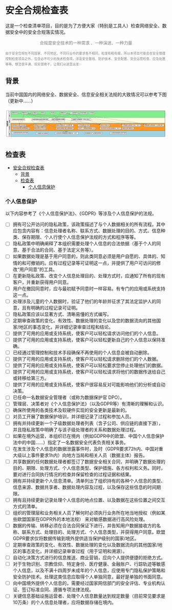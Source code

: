 # 安全合规检查表

这是一个检查清单项目，目的是为了方便大家（特别是工具人）检查网络安全、数据安全中的安全合规落实情况。

<center><font size="2" face="微软雅黑" color=gray>合规是安全技术的一种需求 、一种演进、一种力量</font></center>

<font size="1" face="微软雅黑" color=gray>由于安全合规在不同国家、不同地区、不同行业中的要求各不相同，粒度有粗有细，所以本项目可能会在安全管理控制检查项目之外，包含必不可少的技术检查项，涉及安全基线、防护技术、安全配置、安全运营检查、应急处置等等。想法很丰满、现实很骨干，让我们从这里出发:sparkles:</font>

## 背景

当前中国国内的网络安全、数据安全、信息安全相关法规的大致情况可以参考下图（更新中……）

<img src="images/regulaitons_updating.png">



## 检查表

- [安全合规检查表](#安全合规检查表)
  - [背景](#背景)
  - [检查表](#检查表)
    - [个人信息保护](#个人信息保护)

### 个人信息保护

以下内容参考了《个人信息保护法》、《GDPR》等涉及个人信息保护的法规。

- [ ] 拥有可公开访问的隐私政策，该政策描述了与个人数据相关的所有流程。其中应包含内容有：信息处理者名称、联系方式、数据处理的目的、方式、信息种类、保存期限、个人行使个人信息保护法规的方式和程序等等。
- [ ] 隐私政策中明确阐释了本组织需要处理个人信息的合法依据（基于个人的同意、基于合法的合同、基于法定义务等）。
- [ ] 如果数据处理是基于用户同意的，则此类同意必须是用户自愿的、具体的、知情的和可撤销的。应有过程记录等可证明这一点，并提供了用户可访问的修改“用户同意”的工具。
- [ ] 在更新隐私政策、改变个人信息处理目的、处理方式时，应通知了所有的现有客户，并重新获得用户同意。
- [ ] 用户在撤回同意时，应与最初赋予同意时一样容易。有专门的应用或系统支持这一点。
- [ ] 处理涉及儿童的个人数据时，验证了他们的年龄并征求了其法定监护人的同意，且有明确的过程记录可证明。
- [ ] 隐私政策应该以显著方式、清晰易懂的方式编写。
- [ ] 定期审查政策的变化、有效性、数据处理的变化以及您的数据流向的其他国家/地区的事态变化，并详细记录审查过程和结论。
- [ ] 提供了可用的应用或支持系统，使客户可以轻松请求访问他们的个人信息。
- [ ] 提供了可用的应用或支持系统，使客户可以轻松更新自己的个人信息以保持准确。
- [ ] 已经通过管理控制和技术手段确保不再使用的个人信息会被自动删除。
- [ ] 提供了可用的应用或支持系统，使客户可以轻松请求删除他们的个人数据。
- [ ] 提供了可用的应用或支持系统，使客户可以轻松要求您停止处理他们的数据。
- [ ] 提供了可用的应用或支持系统，使客户可以轻松请求将他们的数据传送给自己或转移给第三方。
- [ ] 提供了可用的应用或支持系统，使客户很容易反对可能影响他们的分析或自动决策。
- [ ] 已任命一名数据安全管理者（或称为数据保护官 DPO）。
- [ ] 管理层、决策者对《个人信息保护法》（以及GDPR等）有清晰的理解和认识。
- [ ] 确保所使用的各类技术及软硬件实现的安全更新是最新的。
- [ ] 对员工开展了数据保护培训，并详细记录了过程和参加人员。
- [ ] 拥有并持续更新一个子级数据处理者列表（含子公司、供应链的直接下游），并且隐私政策中明确了与该子级处理者的关系和数据处理过程。
- [ ] 如果在境外运营，本组织已在境内（例如GDPR中的欧盟、中国个人信息保护法中的中国……）指定了一名数据安全代表负责相关事务。
- [ ] 在发生涉及个人信息的数据泄露事件时，及时（GDPR要求72h内、中国对重大级以上事件要求1h内）向地方当局和相关人员（数据主体）报告。
- [ ] 共享数据的任何数据处理者都签订了数据安全相关合同，并明确了数据处理的目的、期限、处理方式、个人信息类型、保护措施、各方权利和义务。同时，要对进行合同执行情况的检查并保留检查的过程证据和结果。
- [ ] 拥有并持续更新个人信息清单。清单列出了组织持有的各种个人信息的类型、信息来源、数据共享者、数据处理内容及过程，以及保存这些信息的时间期限。
- [ ] 拥有且持续更新记录处理个人信息的地点位置、以及数据在这些位置之间交互方式的清单。
- [ ] 组织的管理层和业务相关人员了解何时必须执行业务所在地当地授权（例如某些欧盟国家在GDPR外的本地法规） 来对敏感数据进行高风险处理。
- [ ] 数据的传输、转移必须在合法合同保证下进行，并告知用户数据接收方的名称、联系方式、处理目的、处理方式、个人信息类型，并获得用户同意。欧盟GDPR要求仅将数据传输到境外提供适当保护级别的国家/地区。
- [ ] 定期审查政策的变化、有效性、数据处理的变化以及数据流向的其他国家/地区的事态变化，并详细记录审查过程（用于证明和溯源）。
- [ ] 自动化决策方式进行的信息推送、商业营销，应向个人提供便捷的拒绝方式。
- [ ] 对于生物识别、宗教信仰、特定身份、医疗健康、金融账户、行踪轨迹等敏感个人信息，以及不满十四周岁未成年的个人信息，应使用专门隐私保护策略和安全防护技术。处理这类信息应取得个人单独同意，最好是单独的书面同意。
- [ ] 向中国境外提供个人信息的，需要经过国家网信部门的安全评估、专业机构认证、签订标准合同、遵循专项法律法规。
- [ ] 关键信息基础设施运营者、处理个人信息数量达到规定数量（目前常见要求是10万条）的个人信息处理者，应将数据存储在境内。
